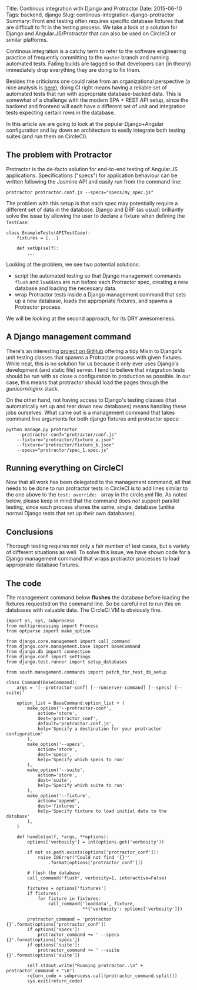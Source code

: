 Title: Continous integration with Django and Protractor
Date: 2015-06-10
Tags: backend, django
Slug: continous-integration-django-protractor
Summary: Front end testing often requires specific database fixtures that are difficult to fit in the testing process. We take a look at a solution for Django and Angular.JS/Protractor that can also be used on CircleCI or similar platforms.

Continous integration is a catchy term to refer to the software engineering practice of frequently committing to the `master` branch and running automated tests. Failing builds are tagged so that developers can (in theory) immediately drop everything they are doing to fix them.

Besides the criticisms one could raise from an organizational perspective (a nice analysis is [here](http://www.yegor256.com/2014/10/08/continuous-integration-is-dead.html)), doing CI right means having a reliable set of automated tests that run with appropriate database-backed data. This is somewhat of a challenge with the modern SPA + REST API setup, since the backend and frontend will each have a different set of unit and integration tests expecting certain rows in the database.

In this article we are going to look at the popular Django+Angular configuration and lay down an architecture to easily integrate both testing suites (and run them on CircleCI).

## The problem with Protractor

Protractor is the de-facto solution for end-to-end testing of Angular.JS applications. Specifications ("specs") for application behaviour can be written following the Jasmine API and easily run from the command line:

    protractor protractor.conf.js --specs="specs/my_spec.js"

The problem with this setup is that each spec may potentially require a different set of data in the database. Django and DRF (as usual) brilliantly solve the issue by allowing the user to declare a fixture when defining the `TestCase`:

    class ExampleTests(APITestCase):
        fixtures = [...]

        def setUp(self):
            ...

Looking at the problem, we see two potential solutions:

- script the automated testing so that Django management commands `flush` and `loaddata` are run before each Protractor spec, creating a new database and loading the necessary data.
- wrap Protractor tests inside a Django management command that sets up a new database, loads the appropriate fixtures, and spawns a Protractor process.

We will be looking at the second approach, for its DRY awesomeness.

## A Django management command

There's an interesting [project on GitHub](https://github.com/jpulec/django-protractor) offering a tidy Mixin to Django's unit testing classes that spawns a Protractor process with given fixtures. While neat, this is no solution for us because it only ever uses Django's development (and static file) server. I tend to believe that integration tests should be run with as close a configuration to production as possible. In our case, this means that protractor should load the pages through the *gunicorn/nginx* stack.

On the other hand, not having access to Django's testing classes (that automatically set up and tear down new databases) means handling these jobs ourselves. What came out is a management command that takes command line arguments for both django fixtures and protractor specs:

    python manage.py protractor
        --protractor-conf="protractor/conf.js"
        --fixture="protractor/fixture_a.json"
        --fixture="protractor/fixture_b.json"
        --specs="protractor/spec_1.spec.js"

## Running everything on CircleCI

Now that all work has been delegated to the management command, all that needs to be done to run protractor tests in CircleCI is to add lines similar to the one above to the `test: override: ` array in the circle.yml file. As noted below, please keep in mind that the command does *not* support parallel testing, since each process shares the same, single, database (unlike normal Django tests that set up their own databases).

## Conclusions

Thorough testing requires not only a fair number of test cases, but a variety of different situations as well. To solve this issue, we have shown code for a Django management command that wraps protractor processes to load appropriate database fixtures.

## The code

The management command below **flushes** the database before loading the fixtures requested on the command line. So be careful not to run this on databases with valuable data. The CircleCI VM is obviously fine.


```
import os, sys, subprocess
from multiprocessing import Process
from optparse import make_option

from django.core.management import call_command
from django.core.management.base import BaseCommand
from django.db import connection
from django.conf import settings
from django.test.runner import setup_databases

from south.management.commands import patch_for_test_db_setup

class Command(BaseCommand):
    args = '[--protractor-conf] [--runserver-command] [--specs] [--suite]'

    option_list = BaseCommand.option_list + (
        make_option('--protractor-conf',
            action='store',
            dest='protractor_conf',
            default='protractor.conf.js',
            help='Specify a destination for your protractor configuration'
        ),
        make_option('--specs',
            action='store',
            dest='specs',
            help='Specify which specs to run'
        ),
        make_option('--suite',
            action='store',
            dest='suite',
            help='Specify which suite to run'
        ),
        make_option('--fixture',
            action='append',
            dest='fixtures',
            help='Specify fixture to load initial data to the database'
        ),
    )

    def handle(self, *args, **options):
        options['verbosity'] = int(options.get('verbosity'))

        if not os.path.exists(options['protractor_conf']):
            raise IOError("Could not find '{}'"
                .format(options['protractor_conf']))

        # flush the database
        call_command('flush', verbosity=1, interactive=False)

        fixtures = options['fixtures']
        if fixtures:
            for fixture in fixtures:
                call_command('loaddata', fixture,
                             **{'verbosity': options['verbosity']})

        protractor_command = 'protractor {}'.format(options['protractor_conf'])
        if options['specs']:
            protractor_command += ' --specs {}'.format(options['specs'])
        if options['suite']:
            protractor_command += ' --suite {}'.format(options['suite'])

        self.stdout.write("Running protractor..\n" + protractor_command + "\n")
        return_code = subprocess.call(protractor_command.split())
        sys.exit(return_code)

```
